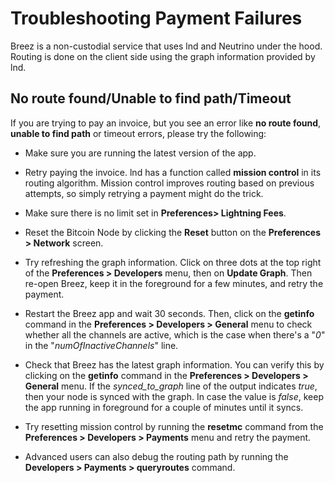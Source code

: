 # Troubleshooting Payment Failures

Breez is a non-custodial service that uses lnd and Neutrino under the hood.
Routing is done on the client side using the graph information provided by lnd. 

## No route found/Unable to find path/Timeout
If you are trying to pay an invoice, but you see an error like **no route found**, **unable to find path** or timeout errors, please try the following:
* Make sure you are running the latest version of the app.

* Retry paying the invoice. lnd has a function called **mission control** in its routing algorithm. Mission control improves routing based on previous attempts, so simply retrying a payment might do the trick. 
 
* Make sure there is no limit set in **Preferences> Lightning Fees**.

* Reset the Bitcoin Node by clicking the **Reset** button on the **Preferences > Network** screen.
 
* Try refreshing the graph information. Click on three dots at the top right of the **Preferences > Developers** menu, then on **Update Graph**. Then re-open Breez, keep it in the foreground for a few minutes, and retry the payment. 
 
* Restart the Breez app and wait 30 seconds. Then, click on the **getinfo** command in the **Preferences > Developers > General** menu to check whether all the channels are active, which is the case when there's a "_0_" in the "_numOfInactiveChannels_" line.
 
* Check that Breez has the latest graph information. You can verify this by clicking on the  **getinfo** command in the **Preferences > Developers > General** menu. If the _synced_to_graph_ line of the output indicates _true_, then your node is synced with the graph. In case the value is _false_, keep the app running in foreground for a couple of minutes until it syncs.
 
* Try resetting mission control by running the **resetmc** command from the **Preferences > Developers > Payments** menu and retry the payment.   
 
* Advanced users can also debug the routing path by running the **Developers > Payments > queryroutes** command. 
